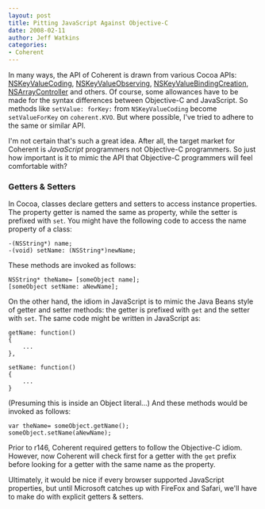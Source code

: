 ```yaml
---
layout: post
title: Pitting JavaScript Against Objective-C
date: 2008-02-11
author: Jeff Watkins
categories:
- Coherent
---
```


In many ways, the API of Coherent is drawn from various Cocoa APIs: [NSKeyValueCoding](http://developer.apple.com/documentation/Cocoa/Reference/Foundation/Protocols/NSKeyValueCoding_Protocol/Reference/Reference.html), [NSKeyValueObserving](http://developer.apple.com/documentation/Cocoa/Reference/Foundation/Protocols/NSKeyValueObserving_Protocol/index.html), [NSKeyValueBindingCreation](http://developer.apple.com/documentation/Cocoa/Reference/ApplicationKit/Protocols/NSKeyValueBindingCreation_Protocol/Reference/Reference.html), [NSArrayController](http://developer.apple.com/documentation/Cocoa/Reference/ApplicationKit/Classes/NSArrayController_Class/Reference/Reference.html) and others. Of course, some allowances have to be made for the syntax differences between Objective-C and JavaScript. So methods like `setValue: forKey:` from `NSKeyValueCoding` become `setValueForKey` on `coherent.KVO`. But where possible, I've tried to adhere to the same or similar API.

I'm not certain that's such a great idea. After all, the target market for Coherent is _JavaScript_ programmers not Objective-C programmers. So just how important is it to mimic the API that Objective-C programmers will feel comfortable with?

### Getters & Setters ###

In Cocoa, classes declare getters and setters to access instance properties. The property getter is named the same as property, while the setter is prefixed with `set`. You might have the following code to access the name property of a class:

	-(NSString*) name;
	-(void) setName: (NSString*)newName;

These methods are invoked as follows:

	NSString* theName= [someObject name];
	[someObject setName: aNewName];

On the other hand, the idiom in JavaScript is to mimic the Java Beans style of getter and setter methods: the getter is prefixed with `get` and the setter with `set`. The same code might be written in JavaScript as:

	getName: function()
	{
		...
	},

	setName: function()
	{
		...
	}

(Presuming this is inside an Object literal...) And these methods would be invoked as follows:

	var theName= someObject.getName();
	someObject.setName(aNewName);

Prior to r146, Coherent required getters to follow the Objective-C idiom. However, now Coherent will check first for a getter with the `get` prefix before looking for a getter with the same name as the property.

Ultimately, it would be nice if every browser supported JavaScript properties, but until Microsoft catches up with FireFox and Safari, we'll have to make do with explicit getters & setters.